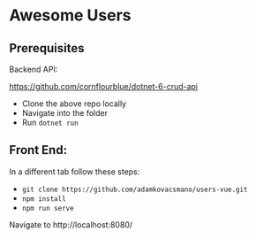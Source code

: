 # Awesome Users
## Prerequisites

Backend API:

https://github.com/cornflourblue/dotnet-6-crud-api

- Clone the above repo locally
- Navigate into the folder
- Run `dotnet run`

## Front End:

In a different tab follow these steps:

- `git clone https://github.com/adamkovacsmano/users-vue.git`
- `npm install`
- `npm run serve`

Navigate to http://localhost:8080/
